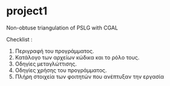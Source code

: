 # project1
Non-obtuse triangulation of PSLG with CGAL

Checklist : 
1. Περιγραφή του προγράμματος.
2. Κατάλογο των αρχείων κώδικα και το ρόλο τους.
3. Οδηγίες μεταγλώττισης.
4. Οδηγίες χρήσης του προγράμματος.
5. Πλήρη στοιχεία των φοιτητών που ανέπτυξαν την εργασία